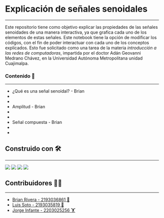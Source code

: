 # Explicación de señales senoidales
***
Este repositorio tiene como objetivo explicar las propiedades de las señales senoidades de una manera interactiva, ya que grafica cada uno de los elementos de estas señales. Este notebook tiene la opción de modificar los códigos, con el fin de poder interactuar con cada uno de los conceptos explicados.
Esto fue solicitado como una tarea de la materia _introducción a las redes de computadoras_, impartida por el doctor Adán Geovanni Medrano Chávez, en la Universidad Autónoma Metropolitana unidad Cuajimalpa.

### Contenido 📖
***
* ¿Qué es una señal senoidal? - Brian
*
*
* Amplitud - Brian
*
*
* Señal compuesta - Brian
*
*

## Construido con 🛠️
***
![](https://img.shields.io/badge/Python-3776AB?style=for-the-badge&logo=python&logoColor=white)
![](https://img.shields.io/badge/jupyter-%23FA0F00.svg?style=for-the-badge&logo=jupyter&logoColor=white)
![](https://img.shields.io/badge/Matplotlib-%23ffffff.svg?style=for-the-badge&logo=Matplotlib&logoColor=black)
![](https://img.shields.io/badge/numpy-%23013243.svg?style=for-the-badge&logo=numpy&logoColor=white)
  
## Contribuidores 👨‍💻
***
- [Brian Rivera - 2193036861 🐍](https://github.com/RoboG0)
- [Luis Soto - 2193035819 🦖](https://github.com/LuisZarat)
- [Jorge Infante - 2203025256 🏋️](https://github.com/georgeif2212)